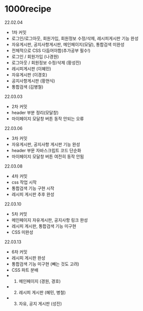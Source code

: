 # 1000recipe
22.02.04
- 1차 커밋
- 로그인/로그아웃, 회원가입, 회원정보 수정/삭제, 레시피게시판 기능 완성 
- 자유게시판, 공지사항게시판, 메인페이지(모달), 통합검색 미완성
- 전체적으로 CSS 다듬어야함(추가공부 필수!)
- 로그인 / 회원가입 (나경원)
- 로그아웃 / 회원정보 수정/삭제 (황성진)
- 레시피게시판 (이혜민)
- 자유게시판 (이경호)
- 공지사항게시판 (황현식)
- 통합검색 (김병철)

22.03.03
 - 2차 커밋
 - header 부분 정리(모달창)
 - 마이페이지 모달창 버튼 동작 안되는 오류

 22.03.06
 - 3차 커밋
 - 자유게시판, 공지사항 게시판 기능 완성
 - header 부문 자바스크립트 코드 단순화
 - 마이페이지 모달창 버튼 여전히 동작 안됨

22.03.08
 - 4차 커밋
 - css 작업 시작
 - 통합검색 기능 구현 시작
 - 레시피 게시판 추후 완성
 
22.03.10
 - 5차 커밋
 - 메인페이지 자유게시판, 공지사항 링크 완성
 - 레시피 게시판, 통합검색 기능 미구현
 - CSS 미완성

22.03.13
 - 6차 커밋
 - 레시피 게시판 완성
 - 통합검색 기능 미구현 (빼는 것도 고려)
 - CSS 파트 분배
 - 1. 메인페이지 (경원, 경호)
 - 2. 레시피 게시판 (혜민, 병철)
 - 3. 자유, 공지 게시판 (성진)
